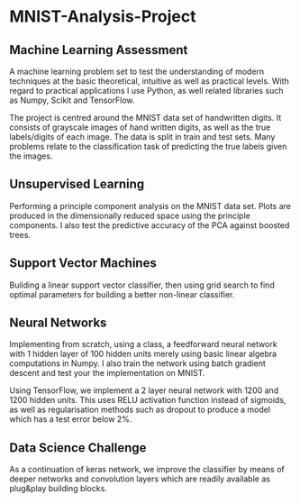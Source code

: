 # MNIST-Analysis-Project

Machine Learning Assessment
---------------------------

A machine learning problem set to test the understanding of modern techniques at
the basic theoretical, intuitive as well as practical levels. With regard to
practical applications I use Python, as well related libraries such as Numpy,
Scikit and TensorFlow.

The project is centred around the MNIST data set of handwritten digits. It
consists of grayscale images of hand written digits, as well as the true
labels/digits of each image. The data is split in train and test sets. Many
problems relate to the classification task of predicting the true labels given 
the images.

Unsupervised Learning
---------------------

Performing a principle component analysis on the MNIST data set. Plots are
produced in the dimensionally reduced space using the principle components. I
also test the predictive accuracy of the PCA against boosted trees.

Support Vector Machines
-----------------------

Building a linear support vector classifier, then using grid search to find
optimal parameters for building a better non-linear classifier.

Neural Networks
---------------

Implementing from scratch, using a class, a feedforward neural network with 1
hidden layer of 100 hidden units merely using basic linear algebra computations
in Numpy. I also train the network using batch gradient descent and test your the implementation on MNIST.

Using TensorFlow, we implement a 2 layer neural network with 1200 and 1200
hidden units. This uses RELU activation function instead of sigmoids, as well as regularisation methods such as dropout to produce a model which has a test error
below 2%.

Data Science Challenge
----------------------

As a continuation of keras network, we improve the classifier by means of deeper
networks and convolution layers which are readily available as plug&play building
blocks.
